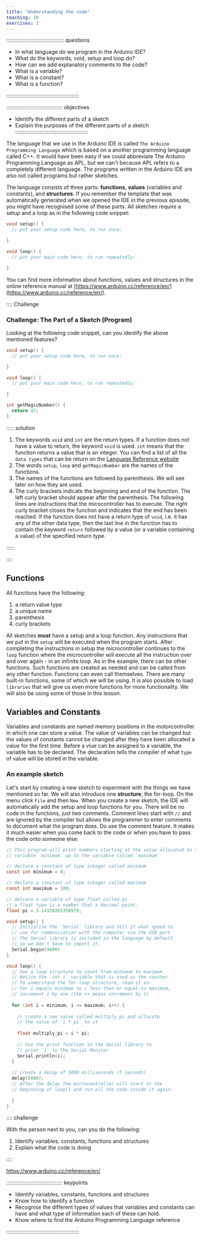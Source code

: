 ```yaml
---
title: "Understanding the code"
teaching: 10
exercises: 2
---
```


:::::::::::::::::::::::::::::::::::::: questions 

- In what language do we program in the Arduino IDE?
- What do the keywords, void, setup and loop do?
- How can we add explanatory comments to the code?
- What is a variable?
- What is a constant?
- What is a function?

::::::::::::::::::::::::::::::::::::::::::::::::

::::::::::::::::::::::::::::::::::::: objectives

- Identify the different parts of a sketch
- Explain the purposes of the different parts of a sketch
::::::::::::::::::::::::::::::::::::::::::::::::

The language that we use in the Arduino IDE is called `The Arduino Programming Language` which is based on a another programming language called C++. It would have been easy if we could abbreviate The Arduino Programming Language as APL, but we can't because APL refers to a completely different language. The programs written in the Arduino IDE are also not called programs but rather sketches.

The language consists of three parts: **functions**, **values** (variables and constants), and **structures**. If you remember the template that was automatically generated when we opened the IDE in the previous episode, you might have recognised some of these parts. All sketches require a setup and a loop as in the following code snippet:

```c
void setup() {
  // put your setup code here, to run once:

}

void loop() {
  // put your main code here, to run repeatedly:

}
```

You can find more information about functions, values and structures in the online reference manual at [https://www.arduino.cc/reference/en/](https://www.arduino.cc/reference/en/). 

:::: Challenge

### Challenge: The Part of a Sketch (Program)

Looking at the following code snippet, can you identify the above mentioned features?

```c
void setup() {
  // put your setup code here, to run once:

}

void loop() {
  // put your main code here, to run repeatedly:

}

int getMagicNumber() {
  return 42;
}

```

::::: solution

1. The keywords `void` and `int` are the return types. If a function does not have a value to return, the keyword `void` is used. `int` means that the function returns a value that is an integer. You can find a list of all the `data types` that can be return on the [Language Reference website](https://www.arduino.cc/reference/en/)
2. The words `setup`, `loop` and `getMagicNumber` are the names of the functions.
3. The names of the functions are followed by parenthesis. We will see later on how they are used.
4. The curly brackets indicate the beginning and end of the function. The left curly bracket should appear after the parenthesis. The following lines are instructions that the micocontroller has to execute. The right curly bracket closes the function and indicates that the end has been reached. If the function does not have a return type of `void`, i.e. it has any of the other data type, then the last line in the function has to contain the keyword `return` followed by a value (or a variable containing a value) of the specified return type.

:::::

::::

## Functions

All functions have the following:

1. a return value type
2. a unique name
3. parenthesis
4. curly brackets

All sketches **must** have a setup and a loop function. Any instructions that we put in the `setup` will be executed when the program starts. After completing the instructions in setup the microcontroller continues to the `loop` function where the microcontroller will execute all the instruction over and over again - in an infinite loop. As in the example, there can be other functions. Such functions are created as needed and can be called from any other function. Functions can even call themselves. There are many built-in functions, some of which we will be using. It is also possible to load `libraries` that will give us even more functions for more functionality. We will also be using some of those in this lesson.

## Variables and Constants
Variables and constants are named memory positions in the motorcontroller in which one can store a value. The value of variables can be changed but the values of constants cannot be changed after they have been allocated a value for the first time. Before a vlue can be assigned to a variable, the variable has to be declared. The declaration tells the compiler of what `type` of value will be stored in the variable. 

### An example sketch

Let's start by creating a new sketch to experiment with the things we have mentioned so far. We will also introduce one **structure**, the for-loop. On the menu click `File` and then `New`. When you create a new sketch, the IDE will automatically add the setup and loop functions for you. There will be no code in the functions, just two comments. Comment lines start with `//` and are ignored by the compiler but allows the programmer to enter comments to document what the program does. Do use the comment feature. It makes it much easier when you come back to the code or when you have to pass the code onto someone else:

```c
// This program will print numbers starting at the value allocated to the
// variable `minimum` up to the variable called `maximum`

// declare a constant of type integer called minimum
const int minimum = 0;

// declare a constant of type integer called maximum
const int maximum = 100;

// delcare a variable of type float called pi
// a float type is a number that a decimal point.
float pi = 3.14159265358979;

void setup() {
  // Initialise the `Serial` library and tell it what speed to 
  // use for communication with the computer via the USB port
  // The Serial library is included in the language by default
  // so we don't have to import it.
  Serial.begin(9600)
}

void loop() {
  // Use a loop structure to count from minimum to maximum
  // Notice the `int i` variable that is used as the counter
  // To understand the for-loop structure, read it as:
  // For i equals minimum to i less-than-or-equal-to maximum, 
  // increment i by one (the ++ means increment by 1)
   
  for (int i = minimum; i <= maximum; i++) {
    
    // create a new value called multiply_pi and allocate
    // the value of `i * pi` to it
    
    float multiply_pi = i * pi;
    
    // Use the print function in the Serial library to 
    // print `i` to the Serial Monitor
    Serial.println(i);
  }
  
  // create a delay of 5000 milliseconds (5 seconds)
  delay(5000);
  // After the delay the microcontroller will start at the 
  // beginning of loop() and run all the code inside it again.
  
  }
}
```

:::: challenge

With the person next to you, can you do the following:

1. Identify variables, constants, functions and structures
2. Explain what the code is doing

::::

https://www.arduino.cc/reference/en/

::::::::::::::::::::::::::::::::::::: keypoints 

- Identify variables, constants, functions and structures
- Know how to identify a function
- Recognise the different types of values that variables and constants can have and what type of information each of these can hold.
- Know where to find the Arduino Programming Language reference

::::::::::::::::::::::::::::::::::::::::::::::::

[r-markdown]: https://rmarkdown.rstudio.com/
